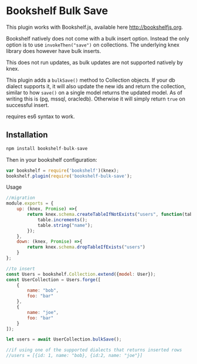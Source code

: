 # Bookshelf Bulk Save
This plugin works with Bookshelf.js, available here http://bookshelfjs.org.

Bookshelf natively does not come with a bulk insert option. Instead the only option is to use `invokeThen("save")` on collections. The underlying knex library does however have bulk inserts.

This does not run updates, as bulk updates are not supported natively by knex.

This plugin adds a `bulkSave()` method to Collection objects. If your db dialect supports it, it will also update the new ids and return the collection, similar to how `save()` on a single model returns the updated model. As of writing this is (pg, mssql, oracledb). Otherwise it will simply return `true` on successful insert.

requires es6 syntax to work.

## Installation
``` javascript
npm install bookshelf-bulk-save
```
Then in your bookshelf configuration:
``` javascript
var bookshelf = require('bookshelf')(knex);
bookshelf.plugin(require('bookshelf-bulk-save');
```

Usage
``` javascript
//migration
module.exports = {
    up: (knex, Promise) =>{
        return knex.schema.createTableIfNotExists("users", function(table){
            table.increments();
            table.string("name");
        });
    },
    down: (knex, Promise) =>{
        return knex.schema.dropTableIfExists("users")
    }
};

//to insert
const Users = bookshelf.Collection.extend({model: User});
const UserCollection = Users.forge([
    {
        name: "bob",
        foo: "bar"
    },
    {
        name: "joe",
        foo: "bar"
    }
]);

let users = await UserCollection.bulkSave();

//if using one of the supported dialects that returns inserted rows
//users = [{id: 1, name: "bob}, {id:2, name: "joe"}]


```
